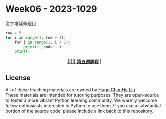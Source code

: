 # Week06 - 2023-1029

金字塔延伸題目
```py
row = 5
for i in range(1, row + 1):
    for j in range(1, i + 1):
        print(j, end=' ')
    print()
```

<div align="center">
    <p>
        <a href="https://github.com/1chooo/23-fall-tutor/tree/main/courses/course05" target="_blank"><b>👨🏻‍💻 第五週課程</b></a> |
        <!-- <a href="https://github.com/1chooo/23-fall-tutor/tree/main/courses/course06" target="_blank"><b>👨🏻‍💻 第六週課程</b></a> -->
    </p>
</div>


## License

All of these teaching materials are owned by [Hugo ChunHo Lin](https://github.com/1chooo).   
These materials are intended for tutoring purposes. They are open-source to foster a more vibrant Python learning community. We warmly welcome fellow enthusiasts interested in Python to use them. If you use a substantial portion of the source code, please include a link back to this repository.
